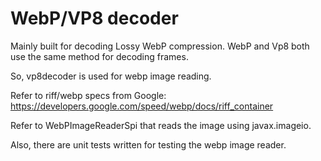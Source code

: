 # WebP/VP8 decoder

Mainly built for decoding Lossy WebP compression. WebP and Vp8 both use the same method for decoding frames.

So, vp8decoder is used for webp image reading.

Refer to riff/webp specs from Google: https://developers.google.com/speed/webp/docs/riff_container

Refer to WebPImageReaderSpi that reads the image using javax.imageio.

Also, there are unit tests written for testing the webp image reader.


